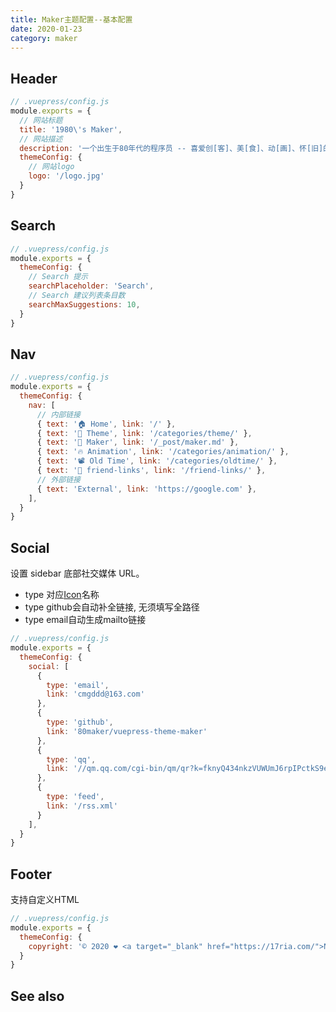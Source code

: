 ```yaml
---
title: Maker主题配置--基本配置
date: 2020-01-23
category: maker
---
```

## Header

``` js
// .vuepress/config.js
module.exports = {
  // 网站标题
  title: '1980\'s Maker',
  // 网站描述
  description: '一个出生于80年代的程序员 -- 喜爱创[客]、美[食]、动[画]、怀[旧]的新手艺人',
  themeConfig: {
    // 网站logo
    logo: '/logo.jpg'
  }
}
```

## Search

``` js
// .vuepress/config.js
module.exports = {
  themeConfig: {
    // Search 提示
    searchPlaceholder: 'Search',
    // Search 建议列表条目数
    searchMaxSuggestions: 10,
  }
}
```

## Nav

``` js
// .vuepress/config.js
module.exports = {
  themeConfig: {
    nav: [
      // 内部链接
      { text: '🏠 Home', link: '/' },
      { text: '📖 Theme', link: '/categories/theme/' },
      { text: '🐉 Maker', link: '/_post/maker.md' },
      { text: '🔥 Animation', link: '/categories/animation/' },
      { text: '📽 Old Time', link: '/categories/oldtime/' },
      { text: '🔗 friend-links', link: '/friend-links/' },
      // 外部链接
      { text: 'External', link: 'https://google.com' },
    ],
  }
}
```

## Social

设置 sidebar 底部社交媒体 URL。

- type 对应[Icon](./maker-icon.md)名称
- type github会自动补全链接, 无须填写全路径
- type email自动生成mailto链接

``` js
// .vuepress/config.js
module.exports = {
  themeConfig: {
    social: [
      {
        type: 'email',
        link: 'cmgddd@163.com'
      },
      {
        type: 'github',
        link: '80maker/vuepress-theme-maker'
      },
      {
        type: 'qq',
        link: '//qm.qq.com/cgi-bin/qm/qr?k=fknyQ434nkzVUWUmJ6rpIPctkS9eyQaZ&jump_from=webapi'
      },
      {
        type: 'feed',
        link: '/rss.xml'
      }
    ],
  }
}
```

## Footer

支持自定义HTML

``` js
// .vuepress/config.js
module.exports = {
  themeConfig: {
    copyright: '© 2020 ❤️ <a target="_blank" href="https://17ria.com/">Neil Chen</a>',
  }
}
```


## See also

<RelatedPosts/>